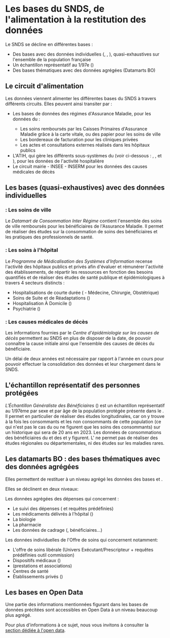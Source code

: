 # Les bases du SNDS, de l'alimentation à la restitution des données
<!-- SPDX-License-Identifier: MPL-2.0 -->

Le SNDS se décline en différentes bases :

- Des bases avec des données individuelles (<PreviewPage text="DCIR" link="../glossaire/DCIR.html" />, <PreviewPage text="PMSI" link="../glossaire/PMSI.html" />, <PreviewPage text="CépiDC" link="../glossaire/CepiDC.html" />), quasi-exhaustives sur l'ensemble de la population française
- Un échantillon représentatif au 1/97e (<PreviewPage text="EGB" link="../glossaire/EGB.html" />)
- Des bases thématiques avec des données agrégées (Datamarts BO)

## Le circuit d'alimentation

Les données viennent alimenter les différentes bases du SNDS à travers différents circuits.
Elles peuvent ainsi transiter par :

- Les bases de données des régimes d'Assurance Maladie, pour les données du <PreviewPage text="SNIIRAM" link="../glossaire/SNIIRAM.html" /> :
  - Les soins remboursés par les Caisses Primaires d'Assurance Maladie grâce à la carte vitale, ou des <PreviewPage text="feuilles de soins" link="../glossaire/feuille_soin.html" /> papier pour les soins de ville
  - Les bordereaux de facturation pour les cliniques privées
  - Les actes et consultations externes réalisés dans les hôpitaux publics
- L'ATIH, qui gère les différents sous-systèmes du <PreviewPage text="PMSI" link="../glossaire/PMSI.html" /> (voir ci-dessous : <PreviewPage text="MCO" link="../glossaire/MCO.html" />, <PreviewPage text="SSR" link="../glossaire/SSR.html" />, <PreviewPage text="HAD" link="../glossaire/HAD.html" /> et <PreviewPage text="RIM-P" link="../glossaire/RIM-P.html" />), pour les données de l'activité hospitalière
- Le circuit mairie - INSEE - INSERM pour les données des causes médicales de décès

## Les bases (quasi-exhaustives) avec des données individuelles

### <PreviewPage text="DCIR" link="../glossaire/DCIR.html" /> : Les soins de ville

Le _Datamart de Consommation Inter Régime_ contient l'ensemble des soins de ville remboursés pour les bénéficiaires de l'Assurance Maladie.
Il permet de réaliser des études sur la consommation de soins des bénéficiaires et les pratiques des professionnels de santé.

### <PreviewPage text="PMSI" link="../glossaire/PMSI.html" /> : Les soins à l'hôpital

Le _Programme de Médicalisation des Systèmes d'Information_ recense l'activité des hôpitaux publics et privés afin d'évaluer et rémunérer l'activité des établissements, de répartir les ressources en fonction des besoins quantifiés et de réaliser des études de santé publique et épidémiologiques à travers 4 secteurs distincts :

- Hospitalisations de courte durée (<PreviewPage text="MCO" link="../glossaire/MCO.html" /> - Médecine, Chirurgie, Obstétrique)
- Soins de Suite et de Réadaptations (<PreviewPage text="SSR" link="../glossaire/SSR.html" />)
- Hospitalisation À Domicile (<PreviewPage text="HAD" link="../glossaire/HAD.html" />)
- Psychiatrie (<PreviewPage text="RIM-P" link="../glossaire/RIM-P.html" />)

### <PreviewPage text="CépiDC" link="../glossaire/CepiDC.html" /> : Les causes médicales de décès

Les informations fournies par le _Centre d'épidémiologie sur les causes de décès_ permettent au SNDS en plus de disposer de la date, de pouvoir connaître la cause initiale ainsi que l'ensemble des causes de décès du bénéficiaire.

Un délai de deux années est nécessaire par rapport à l'année en cours pour pouvoir effectuer la consolidation des données et leur chargement dans le SNDS.

## L'échantillon représentatif des personnes protégées

_L'Échantillon Généraliste des Bénéficiaires_ (<PreviewPage text="EGB" link="../glossaire/EGB.html" />) est un échantillon représentatif au 1/97ème par sexe et par âge de la population protégée présente dans le <PreviewPage text="DCIR" link="../glossaire/DCIR.html" />.
Il permet en particulier de réaliser des études longitudinales, car on y trouve à la fois les consommants et les non consommants de cette population (ce qui n'est pas le cas du <PreviewPage text="DCIR" link="../glossaire/DCIR.html" /> ou ne figurent que les soins des consommants) sur un historique qui sera de 20 ans en 2023.
Les données de consommations des bénéficiaires du <PreviewPage text="DCIR" link="../glossaire/DCIR.html" /> et des <PreviewPage text="PMSI" link="../glossaire/PMSI.html" /> <PreviewPage text="MCO" link="../glossaire/MCO.html" /> et <PreviewPage text="HAD" link="../glossaire/HAD.html" /> y figurent.
L'<PreviewPage text="EGB" link="../glossaire/EGB.html" /> ne permet pas de réaliser des études régionales ou départementales, ni des études sur les maladies rares.

## Les datamarts BO : des bases thématiques avec des données agrégées

Elles permettent de restituer à un niveau agrégé les données des bases <PreviewPage text="DCIR" link="../glossaire/DCIR.html" /> et <PreviewPage text="PMSI" link="../glossaire/PMSI.html" />.

Elles se déclinent en deux niveaux:

Les données agrégées des dépenses qui concernent :

- Le suivi des dépenses (<PreviewPage text="DAMIR" link="../glossaire/DAMIR.html" /> et requêtes prédéfinies)
- Les médicaments délivrés à l'hôpital (<PreviewPage text="UCD" link="../glossaire/UCD.html" />)
- La biologie
- La pharmacie
- Les données de cadrage (<PreviewPage text="PS" link="../glossaire/PS.html" />, bénéficiaires…)

Les données individuelles de l'Offre de soins qui concernent notamment:

- L'offre de soins libérale (Univers Exécutant/Prescripteur + requêtes prédéfinies outil commission)
- Dispositifs médicaux (<PreviewPage text="LPP" link="../glossaire/LPP.html" />)
- <PreviewPage text="CCAM" link="../glossaire/CCAM.html" /> (prestations et associations)
- Centres de santé
- Établissements privés (<PreviewPage text="SNIREP" link="../glossaire/SNIREP.html" />)

## Les bases en Open Data

Une partie des informations mentionnées figurant dans les bases de données précitées sont accessibles en Open Data à un niveau beaucoup plus agrégé.

Pour plus d'informations à ce sujet, nous vous invitons à consulter la [section dédiée à l'open data](https://documentation-snds.health-data-hub.fr/open_data/).  


